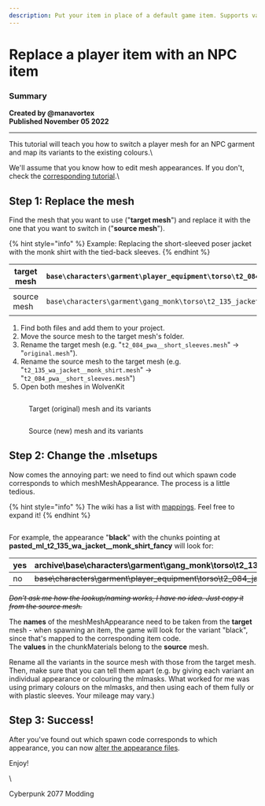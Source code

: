 ```yaml
---
description: Put your item in place of a default game item. Supports variants.
---
```


# Replace a player item with an NPC item

### Summary <a href="#summary" id="summary"></a>

**Created by @manavortex**\
**Published November 05 2022**

****

This tutorial will teach you how to switch a player mesh for an NPC garment and map its variants to the existing colours.\


We'll assume that you know how to edit mesh appearances. If you don't, check the [corresponding tutorial](changing-materials-colors-and-textures.md).\


## Step 1: Replace the mesh

Find the mesh that you want to use ("**target mesh**") and replace it with the one that you want to switch in ("**source mesh**").

{% hint style="info" %}
Example: Replacing the short-sleeved poser jacket with the monk shirt with the tied-back sleeves.​
{% endhint %}

| target mesh | `base\characters\garment\player_equipment\torso\t2_084_jacket__short_sleeves\t2_084_pwa__short_sleeves.mesh`                |
| ----------- | --------------------------------------------------------------------------------------------------------------------------- |
| source mesh | <p><code>base\characters\garment\gang_monk\torso\t2_135_jacket__monk_shirt\t2_135_wa_jacket__monk_shirt.mesh</code><br></p> |

1. Find both files and add them to your project.&#x20;
2. Move the source mesh to the target mesh's folder.
3. Rename the target mesh (e.g. "`t2_084_pwa__short_sleeves.mesh`" -> "`original.mesh`").&#x20;
4. Rename the source mesh to the target mesh (e.g. "`t2_135_wa_jacket__monk_shirt.mesh`" -> "`t2_084_pwa__short_sleeves.mesh`")
5. Open both meshes in WolvenKit

<figure><img src="https://i.imgur.com/CzSBCvS.png" alt=""><figcaption><p>Target (original) mesh and its variants</p></figcaption></figure>

<figure><img src="https://i.imgur.com/1sj58tA.png" alt=""><figcaption><p>Source (new) mesh and its variants</p></figcaption></figure>

## Step 2: Change the .mlsetups

Now comes the annoying part: we need to find out which spawn code corresponds to which meshMeshAppearance. The process is a little tedious.

{% hint style="info" %}
The wiki has a list with [mappings](../../../modding-know-how/references-lists-and-overviews/equipment/variants-and-appearances.md). Feel free to expand it!
{% endhint %}



<figure><img src="https://i.imgur.com/MnUWU6O.png" alt=""><figcaption></figcaption></figure>



For example, the appearance "**black**" with the chunks pointing at **pasted\_ml\_t2\_135\_wa\_jacket\_\_monk\_shirt\_fancy** will look for:

| yes | archive\base\characters\garment\gang\_monk\torso\t2\_135\_jacket\_\_monk\_shirt\textures\ml\_t2\_135\_wa\_jacket\_\_monk\_shirt\_fancy.mlsetup       |
| --- | ---------------------------------------------------------------------------------------------------------------------------------------------------- |
| no  | ~~base\characters\garment\player\_equipment\torso\t2\_084\_jacket\_\_short\_sleeves\textures\ml\_t2\_135\_wa\_jacket\_\_monk\_shirt\_fancy.mlsetup~~ |

~~_Don't ask me how the lookup/naming works, I have no idea. Just copy it from the source mesh._~~

The **names** of the meshMeshAppearance need to be taken from the **target** mesh - when spawning an item, the game will look for the variant "black", since that's mapped to the corresponding item code.\
The **values** in the chunkMaterials belong to the **source** mesh.&#x20;

Rename all the variants in the source mesh with those from the target mesh. Then, make sure that you can tell them apart (e.g. by giving each variant an individual appearance or colouring the mlmasks. What worked for me was using primary colours on the mlmasks, and then using each of them fully or with plastic sleeves. Your mileage may vary.)

## Step 3: Success!

After you've found out which spawn code corresponds to which appearance, you can now [alter the appearance files](changing-materials-colors-and-textures.md).&#x20;

Enjoy!

\


Cyberpunk 2077 Modding

